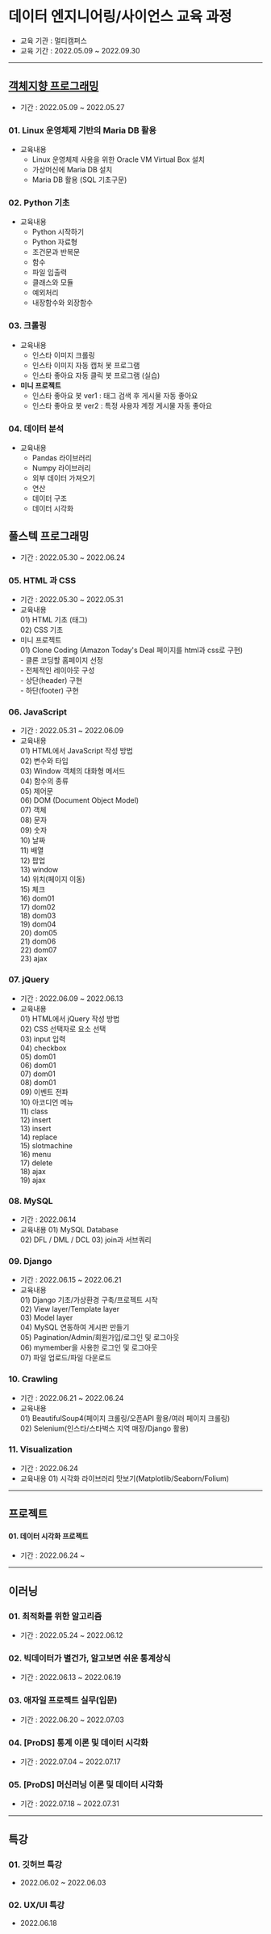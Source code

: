# 데이터 엔지니어링/사이언스 교육 과정
- 교육 기관 : 멀티캠퍼스
- 교육 기간 : 2022.05.09 ~ 2022.09.30
---
## [객체지향 프로그래밍](https://github.com/hanna-joo/multicamp_edu/01_OOP)
- 기간 : 2022.05.09 ~ 2022.05.27
### 01. Linux 운영체제 기반의 Maria DB 활용
- 교육내용
  - Linux 운영체제 사용을 위한 Oracle VM Virtual Box 설치
  - 가상머신에 Maria DB 설치
  - Maria DB 활용 (SQL 기초구문)
### 02. Python 기초
- 교육내용  
  - Python 시작하기  
  - Python 자료형  
  - 조건문과 반복문  
  - 함수  
  - 파일 입출력  
  - 클래스와 모듈  
  - 예외처리  
  - 내장함수와 외장함수
### 03. 크롤링
- 교육내용  
  - 인스타 이미지 크롤링  
  - 인스타 이미지 자동 캡처 봇 프로그램  
  - 인스타 좋아요 자동 클릭 봇 프로그램 (실습)
- **미니 프로젝트**  
  - 인스타 좋아요 봇 ver1 : 태그 검색 후 게시물 자동 좋아요  
  - 인스타 좋아요 봇 ver2 : 특정 사용자 계정 게시물 자동 좋아요
### 04. 데이터 분석
- 교육내용  
  - Pandas 라이브러리  
  - Numpy 라이브러리  
  - 외부 데이터 가져오기  
  - 연산  
  - 데이터 구조  
  - 데이터 시각화

## 풀스텍 프로그래밍
- 기간 : 2022.05.30 ~ 2022.06.24
### 05. HTML 과 CSS
- 기간 : 2022.05.30 ~ 2022.05.31
- 교육내용  
  01\) HTML 기초 (태그)  
  02\) CSS 기초  
- 미니 프로젝트  
  01\) Clone Coding (Amazon Today's Deal 페이지를 html과 css로 구현)  
      - 클론 코딩할 홈페이지 선정  
      - 전체적인 레이아웃 구성  
      - 상단(header) 구현  
      - 하단(footer) 구현  
### 06. JavaScript
- 기간 : 2022.05.31 ~ 2022.06.09
- 교육내용  
  01\) HTML에서 JavaScript 작성 방법  
  02\) 변수와 타입  
  03\) Window 객체의 대화형 메서드  
  04\) 함수의 종류  
  05\) 제어문  
  06\) DOM (Document Object Model)  
  07\) 객체  
  08\) 문자  
  09\) 숫자  
  10\) 날짜  
  11\) 배열  
  12\) 팝업  
  13\) window  
  14\) 위치(페이지 이동)  
  15\) 체크  
  16\) dom01  
  17\) dom02  
  18\) dom03  
  19\) dom04  
  20\) dom05  
  21\) dom06  
  22\) dom07  
  23\) ajax  

### 07. jQuery
- 기간 : 2022.06.09 ~ 2022.06.13
- 교육내용  
  01\) HTML에서 jQuery 작성 방법  
  02\) CSS 선택자로 요소 선택  
  03\) input 입력  
  04\) checkbox  
  05\) dom01  
  06\) dom01  
  07\) dom01  
  08\) dom01  
  09\) 이벤트 전파  
  10\) 아코디언 메뉴  
  11\) class   
  12\) insert  
  13\) insert  
  14\) replace  
  15\) slotmachine  
  16\) menu  
  17\) delete  
  18\) ajax  
  19\) ajax  
  
### 08. MySQL
- 기간 : 2022.06.14
- 교육내용
  01\) MySQL Database   
  02\) DFL / DML / DCL
  03\) join과 서브쿼리

### 09. Django
- 기간 : 2022.06.15 ~ 2022.06.21
- 교육내용  
  01\) Django 기초/가상환경 구축/프로젝트 시작  
  02\) View layer/Template layer  
  03\) Model layer   
  04\) MySQL 연동하여 게시판 만들기   
  05\) Pagination/Admin/회원가입/로그인 및 로그아웃   
  06\) mymember을 사용한 로그인 및 로그아웃  
  07\) 파일 업로드/파일 다운로드  
  
### 10. Crawling
- 기간 : 2022.06.21 ~ 2022.06.24
- 교육내용  
  01\) BeautifulSoup4(페이지 크롤링/오픈API 활용/여러 페이지 크롤링)  
  02\) Selenium(인스타/스타벅스 지역 매장/Django 활용)  
  
### 11. Visualization
- 기간 : 2022.06.24
- 교육내용
  01\) 시각화 라이브러리 맛보기(Matplotlib/Seaborn/Folium)
---
## 프로젝트
#### 01. 데이터 시각화 프로젝트
- 기간 : 2022.06.24 ~

---
## 이러닝
### 01. 최적화를 위한 알고리즘
- 기간 : 2022.05.24 ~ 2022.06.12
### 02. 빅데이터가 별건가, 알고보면 쉬운 통계상식
- 기간 : 2022.06.13 ~ 2022.06.19
### 03. 애자일 프로젝트 실무(입문)
- 기간 : 2022.06.20 ~ 2022.07.03
### 04. [ProDS] 통계 이론 및 데이터 시각화
- 기간 : 2022.07.04 ~ 2022.07.17
### 05. [ProDS] 머신러닝 이론 및 데이터 시각화
- 기간 : 2022.07.18 ~ 2022.07.31
---
## 특강
### 01. 깃허브 특강
- 2022.06.02 ~ 2022.06.03
### 02. UX/UI 특강
- 2022.06.18
